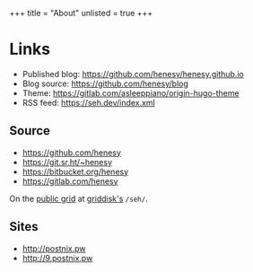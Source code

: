 +++
title = "About"
unlisted = true
+++
# Links

- Published blog: <https://github.com/henesy/henesy.github.io>
- Blog source: <https://github.com/henesy/blog>
- Theme: <https://gitlab.com/asleeppiano/origin-hugo-theme>
- RSS feed: <https://seh.dev/index.xml>

## Source

- <https://github.com/henesy>
- <https://git.sr.ht/~henesy>
- <https://bitbucket.org/henesy>
- <https://gitlab.com/henesy>

On the [public grid](http://wiki.9gridchan.org/public_grid/index.html) at [griddisk's](http://wiki.9gridchan.org/Disk/index.html) `/seh/`. 

## Sites

- <http://postnix.pw>
- <http://9.postnix.pw>

